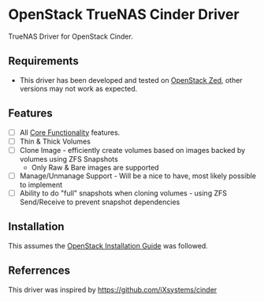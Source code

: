 # OpenStack TrueNAS Cinder Driver

TrueNAS Driver for OpenStack Cinder.

## Requirements

* This driver has been developed and tested on [OpenStack Zed](https://docs.openstack.org/zed/), other versions may not work as expected.

## Features

- [ ] All [Core Functionality](https://docs.openstack.org/cinder/latest/contributor/drivers.html#minimum-features) features.
- [ ] Thin & Thick Volumes
- [ ] Clone Image - efficiently create volumes based on images backed by volumes using ZFS Snapshots
  * Only Raw & Bare images are supported
- [ ] Manage/Unmanage Support - Will be a nice to have, most likely possible to implement
- [ ] Ability to do "full" snapshots when cloning volumes - using ZFS Send/Receive to prevent snapshot dependencies

## Installation

This assumes the [OpenStack Installation Guide](https://docs.openstack.org/install-guide/) was followed.

## Referrences

This driver was inspired by https://github.com/iXsystems/cinder
